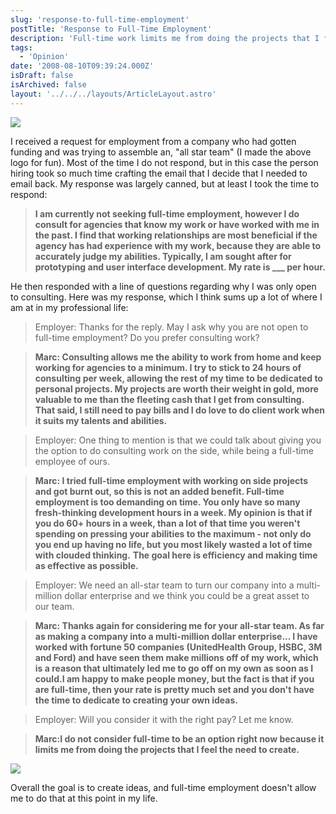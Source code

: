```yaml
---
slug: 'response-to-full-time-employment'
postTitle: 'Response to Full-Time Employment'
description: 'Full-time work limits me from doing the projects that I feel the need to create.'
tags:
  - 'Opinion'
date: '2008-08-10T09:39:24.000Z'
isDraft: false
isArchived: false
layout: '../../../layouts/ArticleLayout.astro'
---
```


![](./all-star-web-development.jpg)

I received a request for employment from a company who had gotten funding and was trying to assemble an, "all star team" (I made the above logo for fun). Most of the time I do not respond, but in this case the person hiring took so much time crafting the email that I decide that I needed to email back. My response was largely canned, but at least I took the time to respond:

> **I am currently not seeking full-time employment, however I do consult for agencies that know my work or have worked with me in the past. I find that working relationships are most beneficial if the agency has had experience with my work, because they are able to accurately judge my abilities. Typically, I am sought after for prototyping and user interface development. My rate is \_\_\_ per hour.**

He then responded with a line of questions regarding why I was only open to consulting. Here was my response, which I think sums up a lot of where I am at in my professional life:

> Employer: Thanks for the reply. May I ask why you are not open to full-time employment? Do you prefer consulting work?

> **Marc: Consulting allows me the ability to work from home and keep working for agencies to a minimum. I try to stick to 24 hours of consulting per week, allowing the rest of my time to be dedicated to personal projects. My projects are worth their weight in gold, more valuable to me than the fleeting cash that I get from consulting. That said, I still need to pay bills and I do love to do client work when it suits my talents and abilities.**

> Employer: One thing to mention is that we could talk about giving you the option to do consulting work on the side, while being a full-time employee of ours.

> **Marc: I tried full-time employment with working on side projects and got burnt out, so this is not an added benefit. Full-time employment is too demanding on time. You only have so many fresh-thinking development hours in a week. My opinion is that if you do 60+ hours in a week, than a lot of that time you weren't spending on pressing your abilities to the maximum - not only do you end up having no life, but you most likely wasted a lot of time with clouded thinking.** **The goal here is efficiency and making time as effective as possible.**

> Employer: We need an all-star team to turn our company into a multi-million dollar enterprise and we think you could be a great asset to our team.

> **Marc: Thanks again for considering me for your all-star team. As far as making a company into a multi-million dollar enterprise... I have worked with fortune 50 companies (UnitedHealth Group, HSBC, 3M and Ford) and have seen them make millions off of my work, which is a reason that ultimately led me to go off on my own as soon as I could.I am happy to make people money, but the fact is that if you are full-time, then your rate is pretty much set and you don't have the time to dedicate to creating your own ideas.**

> Employer: Will you consider it with the right pay? Let me know.

> **Marc:I do not consider full-time to be an option right now because it limits me from doing the projects that I feel the need to create.**

![](./assemble-construction.jpg)

Overall the goal is to create ideas, and full-time employment doesn't allow me to do that at this point in my life.
